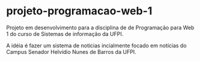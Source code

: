 # projeto-programacao-web-1

Projeto em desenvolvimento para a disciplina de de Programação para Web 1 do curso de Sistemas de informação da UFPI.

A idéia é fazer um sistema de notícias incialmente focado em notícias do Campus Senador Helvídio Nunes de Barros da UFPI.

